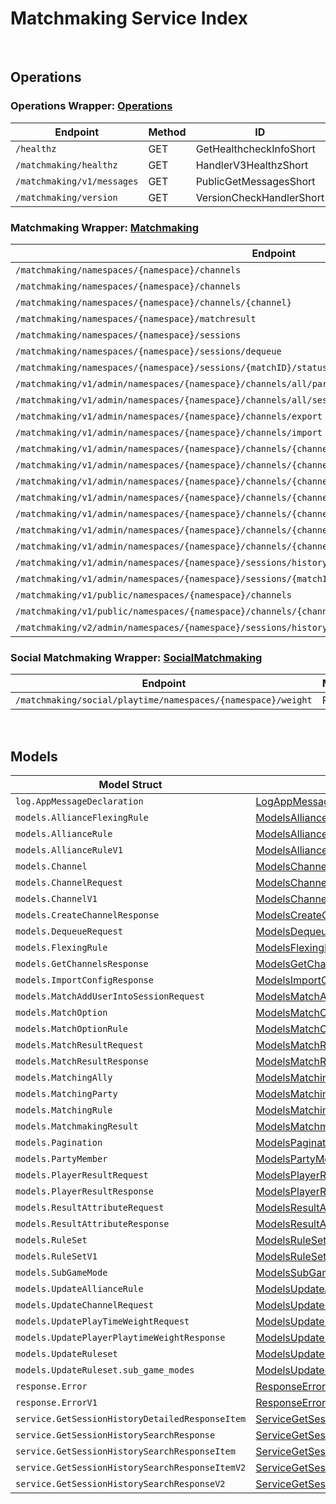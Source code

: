 # Matchmaking Service Index

&nbsp;

## Operations

### Operations Wrapper:  [Operations](../services-api/pkg/service/matchmaking/operations.go)
| Endpoint | Method | ID | Class | Wrapper |
|---|---|---|---|---|
| `/healthz` | GET | GetHealthcheckInfoShort | [GetHealthcheckInfoShort](../matchmaking-sdk/pkg/matchmakingclient/operations/operations_client.go) | [GetHealthcheckInfoShort](../services-api/pkg/service/matchmaking/operations.go) |
| `/matchmaking/healthz` | GET | HandlerV3HealthzShort | [HandlerV3HealthzShort](../matchmaking-sdk/pkg/matchmakingclient/operations/operations_client.go) | [HandlerV3HealthzShort](../services-api/pkg/service/matchmaking/operations.go) |
| `/matchmaking/v1/messages` | GET | PublicGetMessagesShort | [PublicGetMessagesShort](../matchmaking-sdk/pkg/matchmakingclient/operations/operations_client.go) | [PublicGetMessagesShort](../services-api/pkg/service/matchmaking/operations.go) |
| `/matchmaking/version` | GET | VersionCheckHandlerShort | [VersionCheckHandlerShort](../matchmaking-sdk/pkg/matchmakingclient/operations/operations_client.go) | [VersionCheckHandlerShort](../services-api/pkg/service/matchmaking/operations.go) |

### Matchmaking Wrapper:  [Matchmaking](../services-api/pkg/service/matchmaking/matchmaking.go)
| Endpoint | Method | ID | Class | Wrapper |
|---|---|---|---|---|
| `/matchmaking/namespaces/{namespace}/channels` | GET | GetAllChannelsHandlerShort | [GetAllChannelsHandlerShort](../matchmaking-sdk/pkg/matchmakingclient/matchmaking/matchmaking_client.go) | [GetAllChannelsHandlerShort](../services-api/pkg/service/matchmaking/matchmaking.go) |
| `/matchmaking/namespaces/{namespace}/channels` | POST | CreateChannelHandlerShort | [CreateChannelHandlerShort](../matchmaking-sdk/pkg/matchmakingclient/matchmaking/matchmaking_client.go) | [CreateChannelHandlerShort](../services-api/pkg/service/matchmaking/matchmaking.go) |
| `/matchmaking/namespaces/{namespace}/channels/{channel}` | DELETE | DeleteChannelHandlerShort | [DeleteChannelHandlerShort](../matchmaking-sdk/pkg/matchmakingclient/matchmaking/matchmaking_client.go) | [DeleteChannelHandlerShort](../services-api/pkg/service/matchmaking/matchmaking.go) |
| `/matchmaking/namespaces/{namespace}/matchresult` | POST | StoreMatchResultsShort | [StoreMatchResultsShort](../matchmaking-sdk/pkg/matchmakingclient/matchmaking/matchmaking_client.go) | [StoreMatchResultsShort](../services-api/pkg/service/matchmaking/matchmaking.go) |
| `/matchmaking/namespaces/{namespace}/sessions` | POST | QueueSessionHandlerShort | [QueueSessionHandlerShort](../matchmaking-sdk/pkg/matchmakingclient/matchmaking/matchmaking_client.go) | [QueueSessionHandlerShort](../services-api/pkg/service/matchmaking/matchmaking.go) |
| `/matchmaking/namespaces/{namespace}/sessions/dequeue` | POST | DequeueSessionHandlerShort | [DequeueSessionHandlerShort](../matchmaking-sdk/pkg/matchmakingclient/matchmaking/matchmaking_client.go) | [DequeueSessionHandlerShort](../services-api/pkg/service/matchmaking/matchmaking.go) |
| `/matchmaking/namespaces/{namespace}/sessions/{matchID}/status` | GET | QuerySessionHandlerShort | [QuerySessionHandlerShort](../matchmaking-sdk/pkg/matchmakingclient/matchmaking/matchmaking_client.go) | [QuerySessionHandlerShort](../services-api/pkg/service/matchmaking/matchmaking.go) |
| `/matchmaking/v1/admin/namespaces/{namespace}/channels/all/parties` | GET | GetAllPartyInAllChannelShort | [GetAllPartyInAllChannelShort](../matchmaking-sdk/pkg/matchmakingclient/matchmaking/matchmaking_client.go) | [GetAllPartyInAllChannelShort](../services-api/pkg/service/matchmaking/matchmaking.go) |
| `/matchmaking/v1/admin/namespaces/{namespace}/channels/all/sessions/bulk` | GET | BulkGetSessionsShort | [BulkGetSessionsShort](../matchmaking-sdk/pkg/matchmakingclient/matchmaking/matchmaking_client.go) | [BulkGetSessionsShort](../services-api/pkg/service/matchmaking/matchmaking.go) |
| `/matchmaking/v1/admin/namespaces/{namespace}/channels/export` | GET | ExportChannelsShort | [ExportChannelsShort](../matchmaking-sdk/pkg/matchmakingclient/matchmaking/matchmaking_client.go) | [ExportChannelsShort](../services-api/pkg/service/matchmaking/matchmaking.go) |
| `/matchmaking/v1/admin/namespaces/{namespace}/channels/import` | POST | ImportChannelsShort | [ImportChannelsShort](../matchmaking-sdk/pkg/matchmakingclient/matchmaking/matchmaking_client.go) | [ImportChannelsShort](../services-api/pkg/service/matchmaking/matchmaking.go) |
| `/matchmaking/v1/admin/namespaces/{namespace}/channels/{channelName}` | GET | GetSingleMatchmakingChannelShort | [GetSingleMatchmakingChannelShort](../matchmaking-sdk/pkg/matchmakingclient/matchmaking/matchmaking_client.go) | [GetSingleMatchmakingChannelShort](../services-api/pkg/service/matchmaking/matchmaking.go) |
| `/matchmaking/v1/admin/namespaces/{namespace}/channels/{channelName}` | PATCH | UpdateMatchmakingChannelShort | [UpdateMatchmakingChannelShort](../matchmaking-sdk/pkg/matchmakingclient/matchmaking/matchmaking_client.go) | [UpdateMatchmakingChannelShort](../services-api/pkg/service/matchmaking/matchmaking.go) |
| `/matchmaking/v1/admin/namespaces/{namespace}/channels/{channelName}/parties` | GET | GetAllPartyInChannelShort | [GetAllPartyInChannelShort](../matchmaking-sdk/pkg/matchmakingclient/matchmaking/matchmaking_client.go) | [GetAllPartyInChannelShort](../services-api/pkg/service/matchmaking/matchmaking.go) |
| `/matchmaking/v1/admin/namespaces/{namespace}/channels/{channelName}/sessions` | GET | GetAllSessionsInChannelShort | [GetAllSessionsInChannelShort](../matchmaking-sdk/pkg/matchmakingclient/matchmaking/matchmaking_client.go) | [GetAllSessionsInChannelShort](../services-api/pkg/service/matchmaking/matchmaking.go) |
| `/matchmaking/v1/admin/namespaces/{namespace}/channels/{channelName}/sessions/{matchID}` | POST | AddUserIntoSessionInChannelShort | [AddUserIntoSessionInChannelShort](../matchmaking-sdk/pkg/matchmakingclient/matchmaking/matchmaking_client.go) | [AddUserIntoSessionInChannelShort](../services-api/pkg/service/matchmaking/matchmaking.go) |
| `/matchmaking/v1/admin/namespaces/{namespace}/channels/{channelName}/sessions/{matchID}` | DELETE | DeleteSessionInChannelShort | [DeleteSessionInChannelShort](../matchmaking-sdk/pkg/matchmakingclient/matchmaking/matchmaking_client.go) | [DeleteSessionInChannelShort](../services-api/pkg/service/matchmaking/matchmaking.go) |
| `/matchmaking/v1/admin/namespaces/{namespace}/channels/{channelName}/sessions/{matchID}/users/{userID}` | DELETE | DeleteUserFromSessionInChannelShort | [DeleteUserFromSessionInChannelShort](../matchmaking-sdk/pkg/matchmakingclient/matchmaking/matchmaking_client.go) | [DeleteUserFromSessionInChannelShort](../services-api/pkg/service/matchmaking/matchmaking.go) |
| `/matchmaking/v1/admin/namespaces/{namespace}/sessions/history/search` | GET | SearchSessionsShort | [SearchSessionsShort](../matchmaking-sdk/pkg/matchmakingclient/matchmaking/matchmaking_client.go) | [SearchSessionsShort](../services-api/pkg/service/matchmaking/matchmaking.go) |
| `/matchmaking/v1/admin/namespaces/{namespace}/sessions/{matchID}/history/detailed` | GET | GetSessionHistoryDetailedShort | [GetSessionHistoryDetailedShort](../matchmaking-sdk/pkg/matchmakingclient/matchmaking/matchmaking_client.go) | [GetSessionHistoryDetailedShort](../services-api/pkg/service/matchmaking/matchmaking.go) |
| `/matchmaking/v1/public/namespaces/{namespace}/channels` | GET | PublicGetAllMatchmakingChannelShort | [PublicGetAllMatchmakingChannelShort](../matchmaking-sdk/pkg/matchmakingclient/matchmaking/matchmaking_client.go) | [PublicGetAllMatchmakingChannelShort](../services-api/pkg/service/matchmaking/matchmaking.go) |
| `/matchmaking/v1/public/namespaces/{namespace}/channels/{channelName}` | GET | PublicGetSingleMatchmakingChannelShort | [PublicGetSingleMatchmakingChannelShort](../matchmaking-sdk/pkg/matchmakingclient/matchmaking/matchmaking_client.go) | [PublicGetSingleMatchmakingChannelShort](../services-api/pkg/service/matchmaking/matchmaking.go) |
| `/matchmaking/v2/admin/namespaces/{namespace}/sessions/history/search` | GET | SearchSessionsV2Short | [SearchSessionsV2Short](../matchmaking-sdk/pkg/matchmakingclient/matchmaking/matchmaking_client.go) | [SearchSessionsV2Short](../services-api/pkg/service/matchmaking/matchmaking.go) |

### Social Matchmaking Wrapper:  [SocialMatchmaking](../services-api/pkg/service/matchmaking/socialMatchmaking.go)
| Endpoint | Method | ID | Class | Wrapper |
|---|---|---|---|---|
| `/matchmaking/social/playtime/namespaces/{namespace}/weight` | PATCH | UpdatePlayTimeWeightShort | [UpdatePlayTimeWeightShort](../matchmaking-sdk/pkg/matchmakingclient/social_matchmaking/social_matchmaking_client.go) | [UpdatePlayTimeWeightShort](../services-api/pkg/service/matchmaking/socialMatchmaking.go) |


&nbsp;  

## Models

| Model Struct | Class |
|---|---|
| `log.AppMessageDeclaration` | [LogAppMessageDeclaration ](../matchmaking-sdk/pkg/matchmakingclientmodels/log_app_message_declaration.go) |
| `models.AllianceFlexingRule` | [ModelsAllianceFlexingRule ](../matchmaking-sdk/pkg/matchmakingclientmodels/models_alliance_flexing_rule.go) |
| `models.AllianceRule` | [ModelsAllianceRule ](../matchmaking-sdk/pkg/matchmakingclientmodels/models_alliance_rule.go) |
| `models.AllianceRuleV1` | [ModelsAllianceRuleV1 ](../matchmaking-sdk/pkg/matchmakingclientmodels/models_alliance_rule_v1.go) |
| `models.Channel` | [ModelsChannel ](../matchmaking-sdk/pkg/matchmakingclientmodels/models_channel.go) |
| `models.ChannelRequest` | [ModelsChannelRequest ](../matchmaking-sdk/pkg/matchmakingclientmodels/models_channel_request.go) |
| `models.ChannelV1` | [ModelsChannelV1 ](../matchmaking-sdk/pkg/matchmakingclientmodels/models_channel_v1.go) |
| `models.CreateChannelResponse` | [ModelsCreateChannelResponse ](../matchmaking-sdk/pkg/matchmakingclientmodels/models_create_channel_response.go) |
| `models.DequeueRequest` | [ModelsDequeueRequest ](../matchmaking-sdk/pkg/matchmakingclientmodels/models_dequeue_request.go) |
| `models.FlexingRule` | [ModelsFlexingRule ](../matchmaking-sdk/pkg/matchmakingclientmodels/models_flexing_rule.go) |
| `models.GetChannelsResponse` | [ModelsGetChannelsResponse ](../matchmaking-sdk/pkg/matchmakingclientmodels/models_get_channels_response.go) |
| `models.ImportConfigResponse` | [ModelsImportConfigResponse ](../matchmaking-sdk/pkg/matchmakingclientmodels/models_import_config_response.go) |
| `models.MatchAddUserIntoSessionRequest` | [ModelsMatchAddUserIntoSessionRequest ](../matchmaking-sdk/pkg/matchmakingclientmodels/models_match_add_user_into_session_request.go) |
| `models.MatchOption` | [ModelsMatchOption ](../matchmaking-sdk/pkg/matchmakingclientmodels/models_match_option.go) |
| `models.MatchOptionRule` | [ModelsMatchOptionRule ](../matchmaking-sdk/pkg/matchmakingclientmodels/models_match_option_rule.go) |
| `models.MatchResultRequest` | [ModelsMatchResultRequest ](../matchmaking-sdk/pkg/matchmakingclientmodels/models_match_result_request.go) |
| `models.MatchResultResponse` | [ModelsMatchResultResponse ](../matchmaking-sdk/pkg/matchmakingclientmodels/models_match_result_response.go) |
| `models.MatchingAlly` | [ModelsMatchingAlly ](../matchmaking-sdk/pkg/matchmakingclientmodels/models_matching_ally.go) |
| `models.MatchingParty` | [ModelsMatchingParty ](../matchmaking-sdk/pkg/matchmakingclientmodels/models_matching_party.go) |
| `models.MatchingRule` | [ModelsMatchingRule ](../matchmaking-sdk/pkg/matchmakingclientmodels/models_matching_rule.go) |
| `models.MatchmakingResult` | [ModelsMatchmakingResult ](../matchmaking-sdk/pkg/matchmakingclientmodels/models_matchmaking_result.go) |
| `models.Pagination` | [ModelsPagination ](../matchmaking-sdk/pkg/matchmakingclientmodels/models_pagination.go) |
| `models.PartyMember` | [ModelsPartyMember ](../matchmaking-sdk/pkg/matchmakingclientmodels/models_party_member.go) |
| `models.PlayerResultRequest` | [ModelsPlayerResultRequest ](../matchmaking-sdk/pkg/matchmakingclientmodels/models_player_result_request.go) |
| `models.PlayerResultResponse` | [ModelsPlayerResultResponse ](../matchmaking-sdk/pkg/matchmakingclientmodels/models_player_result_response.go) |
| `models.ResultAttributeRequest` | [ModelsResultAttributeRequest ](../matchmaking-sdk/pkg/matchmakingclientmodels/models_result_attribute_request.go) |
| `models.ResultAttributeResponse` | [ModelsResultAttributeResponse ](../matchmaking-sdk/pkg/matchmakingclientmodels/models_result_attribute_response.go) |
| `models.RuleSet` | [ModelsRuleSet ](../matchmaking-sdk/pkg/matchmakingclientmodels/models_rule_set.go) |
| `models.RuleSetV1` | [ModelsRuleSetV1 ](../matchmaking-sdk/pkg/matchmakingclientmodels/models_rule_set_v1.go) |
| `models.SubGameMode` | [ModelsSubGameMode ](../matchmaking-sdk/pkg/matchmakingclientmodels/models_sub_game_mode.go) |
| `models.UpdateAllianceRule` | [ModelsUpdateAllianceRule ](../matchmaking-sdk/pkg/matchmakingclientmodels/models_update_alliance_rule.go) |
| `models.UpdateChannelRequest` | [ModelsUpdateChannelRequest ](../matchmaking-sdk/pkg/matchmakingclientmodels/models_update_channel_request.go) |
| `models.UpdatePlayTimeWeightRequest` | [ModelsUpdatePlayTimeWeightRequest ](../matchmaking-sdk/pkg/matchmakingclientmodels/models_update_play_time_weight_request.go) |
| `models.UpdatePlayerPlaytimeWeightResponse` | [ModelsUpdatePlayerPlaytimeWeightResponse ](../matchmaking-sdk/pkg/matchmakingclientmodels/models_update_player_playtime_weight_response.go) |
| `models.UpdateRuleset` | [ModelsUpdateRuleset ](../matchmaking-sdk/pkg/matchmakingclientmodels/models_update_ruleset.go) |
| `models.UpdateRuleset.sub_game_modes` | [ModelsUpdateRulesetSubGameModes ](../matchmaking-sdk/pkg/matchmakingclientmodels/models_update_ruleset_sub_game_modes.go) |
| `response.Error` | [ResponseError ](../matchmaking-sdk/pkg/matchmakingclientmodels/response_error.go) |
| `response.ErrorV1` | [ResponseErrorV1 ](../matchmaking-sdk/pkg/matchmakingclientmodels/response_error_v1.go) |
| `service.GetSessionHistoryDetailedResponseItem` | [ServiceGetSessionHistoryDetailedResponseItem ](../matchmaking-sdk/pkg/matchmakingclientmodels/service_get_session_history_detailed_response_item.go) |
| `service.GetSessionHistorySearchResponse` | [ServiceGetSessionHistorySearchResponse ](../matchmaking-sdk/pkg/matchmakingclientmodels/service_get_session_history_search_response.go) |
| `service.GetSessionHistorySearchResponseItem` | [ServiceGetSessionHistorySearchResponseItem ](../matchmaking-sdk/pkg/matchmakingclientmodels/service_get_session_history_search_response_item.go) |
| `service.GetSessionHistorySearchResponseItemV2` | [ServiceGetSessionHistorySearchResponseItemV2 ](../matchmaking-sdk/pkg/matchmakingclientmodels/service_get_session_history_search_response_item_v2.go) |
| `service.GetSessionHistorySearchResponseV2` | [ServiceGetSessionHistorySearchResponseV2 ](../matchmaking-sdk/pkg/matchmakingclientmodels/service_get_session_history_search_response_v2.go) |

